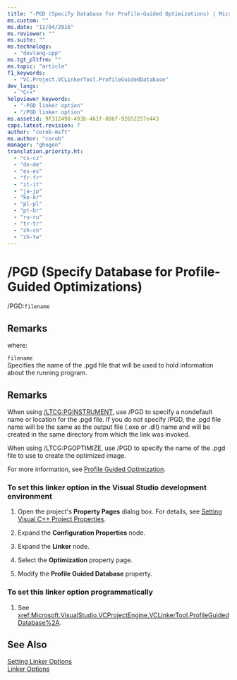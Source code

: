 ```yaml
---
title: "-PGD (Specify Database for Profile-Guided Optimizations) | Microsoft Docs"
ms.custom: ""
ms.date: "11/04/2016"
ms.reviewer: ""
ms.suite: ""
ms.technology: 
  - "devlang-cpp"
ms.tgt_pltfrm: ""
ms.topic: "article"
f1_keywords: 
  - "VC.Project.VCLinkerTool.ProfileGuidedDatabase"
dev_langs: 
  - "C++"
helpviewer_keywords: 
  - "-PGD linker option"
  - "/PGD linker option"
ms.assetid: 9f312498-493b-461f-886f-92652257e443
caps.latest.revision: 7
author: "corob-msft"
ms.author: "corob"
manager: "ghogen"
translation.priority.ht: 
  - "cs-cz"
  - "de-de"
  - "es-es"
  - "fr-fr"
  - "it-it"
  - "ja-jp"
  - "ko-kr"
  - "pl-pl"
  - "pt-br"
  - "ru-ru"
  - "tr-tr"
  - "zh-cn"
  - "zh-tw"
---
```

# /PGD (Specify Database for Profile-Guided Optimizations)
/PGD:`filename`  
  
## Remarks  
 where:  
  
 `filename`  
 Specifies the name of the .pgd file that will be used to hold information about the running program.  
  
## Remarks  
 When using [/LTCG:PGINSTRUMENT](../../build/reference/ltcg-link-time-code-generation.md), use /PGD to specify a nondefault name or location for the .pgd file. If you do not specify /PGD, the .pgd file name will be the same as the output file (.exe or .dll) name and will be created in the same directory from which the link was invoked.  
  
 When using /LTCG:PGOPTIMIZE, use /PGD to specify the name of the .pgd file to use to create the optimized image.  
  
 For more information, see [Profile Guided Optimization](../../build/reference/profile-guided-optimizations.md).  
  
### To set this linker option in the Visual Studio development environment  
  
1.  Open the project's **Property Pages** dialog box. For details, see [Setting Visual C++ Project Properties](../../ide/working-with-project-properties.md).  
  
2.  Expand the **Configuration Properties** node.  
  
3.  Expand the **Linker** node.  
  
4.  Select the **Optimization** property page.  
  
5.  Modify the **Profile Guided Database** property.  
  
### To set this linker option programmatically  
  
1.  See <xref:Microsoft.VisualStudio.VCProjectEngine.VCLinkerTool.ProfileGuidedDatabase%2A>.  
  
## See Also  
 [Setting Linker Options](../../build/reference/setting-linker-options.md)   
 [Linker Options](../../build/reference/linker-options.md)